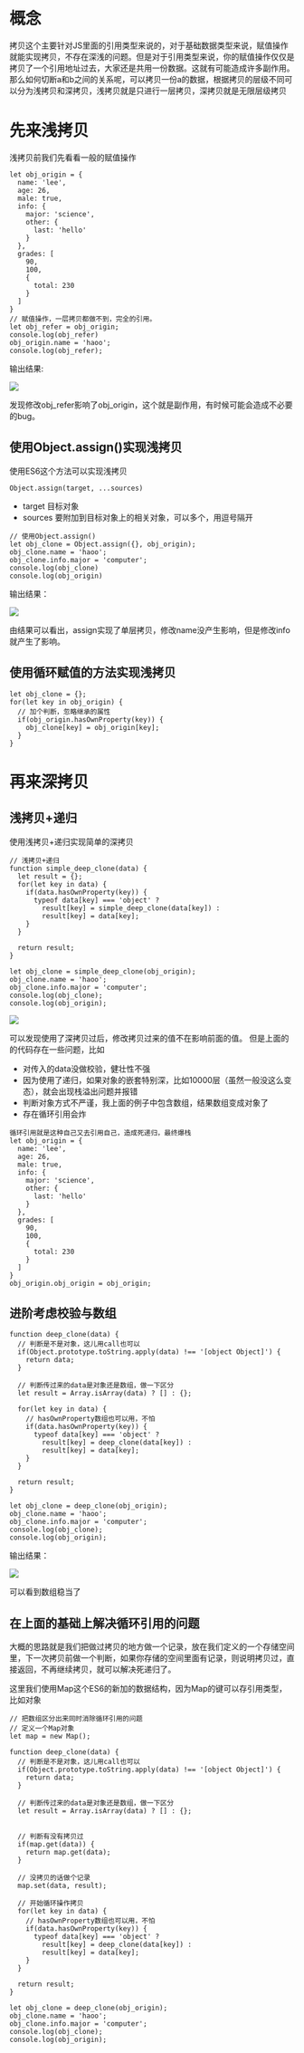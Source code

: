 # 概念
拷贝这个主要针对JS里面的引用类型来说的，对于基础数据类型来说，赋值操作就能实现拷贝，不存在深浅的问题。但是对于引用类型来说，你的赋值操作仅仅是拷贝了一个引用地址过去，大家还是共用一份数据。这就有可能造成许多副作用。那么如何切断a和b之间的关系呢，可以拷贝一份a的数据，根据拷贝的层级不同可以分为浅拷贝和深拷贝，浅拷贝就是只进行一层拷贝，深拷贝就是无限层级拷贝

# 先来浅拷贝
浅拷贝前我们先看看一般的赋值操作
```
let obj_origin = {
  name: 'lee',
  age: 26,
  male: true,
  info: {
    major: 'science',
    other: {
      last: 'hello'
    }
  },
  grades: [
    90,
    100,
    {
      total: 230
    }
  ]
}
// 赋值操作，一层拷贝都做不到，完全的引用。
let obj_refer = obj_origin;
console.log(obj_refer)
obj_origin.name = 'haoo';
console.log(obj_refer);
```
输出结果:

![](https://imgkr.cn-bj.ufileos.com/22d260d8-f4c8-49b1-89d4-b12c5976cabb.png)

发现修改obj_refer影响了obj_origin，这个就是副作用，有时候可能会造成不必要的bug。

## 使用Object.assign()实现浅拷贝
使用ES6这个方法可以实现浅拷贝

```
Object.assign(target, ...sources)
```
- target 目标对象
- sources 要附加到目标对象上的相关对象，可以多个，用逗号隔开

```
// 使用Object.assign()
let obj_clone = Object.assign({}, obj_origin);
obj_clone.name = 'haoo';
obj_clone.info.major = 'computer';
console.log(obj_clone)
console.log(obj_origin)
```
输出结果：

![](https://imgkr.cn-bj.ufileos.com/fcd0a687-4d37-41b0-9539-0de99b4c2a6f.png)

由结果可以看出，assign实现了单层拷贝，修改name没产生影响，但是修改info就产生了影响。

## 使用循环赋值的方法实现浅拷贝
```
let obj_clone = {};
for(let key in obj_origin) {
  // 加个判断，忽略继承的属性
  if(obj_origin.hasOwnProperty(key)) {
    obj_clone[key] = obj_origin[key];
  }
}
```

# 再来深拷贝
## 浅拷贝+递归
使用浅拷贝+递归实现简单的深拷贝
```
// 浅拷贝+递归
function simple_deep_clone(data) {
  let result = {};
  for(let key in data) {
    if(data.hasOwnProperty(key)) {
      typeof data[key] === 'object' ?
        result[key] = simple_deep_clone(data[key]) :
        result[key] = data[key];
    }
  }

  return result;
}

let obj_clone = simple_deep_clone(obj_origin);
obj_clone.name = 'haoo';
obj_clone.info.major = 'computer';
console.log(obj_clone);
console.log(obj_origin);
```

![](https://imgkr.cn-bj.ufileos.com/2b0f5458-2cd2-45a0-9793-b41139b31639.png)

可以发现使用了深拷贝过后，修改拷贝过来的值不在影响前面的值。
但是上面的的代码存在一些问题，比如

- 对传入的data没做校验，健壮性不强
- 因为使用了递归，如果对象的嵌套特别深，比如10000层（虽然一般没这么变态），就会出现栈溢出问题并报错
- 判断对象方式不严谨，我上面的例子中包含数组，结果数组变成对象了
- 存在循环引用会炸

```
循环引用就是这种自己又去引用自己，造成死递归，最终爆栈
let obj_origin = {
  name: 'lee',
  age: 26,
  male: true,
  info: {
    major: 'science',
    other: {
      last: 'hello'
    }
  },
  grades: [
    90,
    100,
    {
      total: 230
    }
  ]
}
obj_origin.obj_origin = obj_origin;
```

## 进阶考虑校验与数组
```
function deep_clone(data) {
  // 判断是不是对象，这儿用call也可以
  if(Object.prototype.toString.apply(data) !== '[object Object]') {
    return data;
  }

  // 判断传过来的data是对象还是数组，做一下区分
  let result = Array.isArray(data) ? [] : {};

  for(let key in data) {
    // hasOwnProperty数组也可以用，不怕
    if(data.hasOwnProperty(key)) {
      typeof data[key] === 'object' ?
        result[key] = deep_clone(data[key]) :
        result[key] = data[key];
    }
  }

  return result;
}

let obj_clone = deep_clone(obj_origin);
obj_clone.name = 'haoo';
obj_clone.info.major = 'computer';
console.log(obj_clone);
console.log(obj_origin);
```
输出结果：

![](https://imgkr.cn-bj.ufileos.com/d8e5aee3-94c1-4aa0-b968-4477bfacf7f8.png)

可以看到数组稳当了

## 在上面的基础上解决循环引用的问题

大概的思路就是我们把做过拷贝的地方做一个记录，放在我们定义的一个存储空间里，下一次拷贝前做一个判断，如果你存储的空间里面有记录，则说明拷贝过，直接返回，不再继续拷贝，就可以解决死递归了。

这里我们使用Map这个ES6的新加的数据结构，因为Map的键可以存引用类型，比如对象

```
// 把数组区分出来同时消除循环引用的问题
// 定义一个Map对象
let map = new Map();

function deep_clone(data) {
  // 判断是不是对象，这儿用call也可以
  if(Object.prototype.toString.apply(data) !== '[object Object]') {
    return data;
  }

  // 判断传过来的data是对象还是数组，做一下区分
  let result = Array.isArray(data) ? [] : {};

        
  // 判断有没有拷贝过
  if(map.get(data)) {
    return map.get(data);
  }

  // 没拷贝的话做个记录
  map.set(data, result);

  // 开始循环操作拷贝
  for(let key in data) {
    // hasOwnProperty数组也可以用，不怕
    if(data.hasOwnProperty(key)) {
      typeof data[key] === 'object' ?
        result[key] = deep_clone(data[key]) :
        result[key] = data[key];
    }
  }

  return result;
}

let obj_clone = deep_clone(obj_origin);
obj_clone.name = 'haoo';
obj_clone.info.major = 'computer';
console.log(obj_clone);
console.log(obj_origin);
```